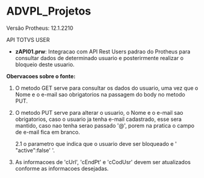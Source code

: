 # ADVPL_Projetos
Versão Protheus: 12.1.2210

API TOTVS USER
   * **zAPI01.prw**: Integracao com API Rest Users padrao do Protheus para consultar dados de determinado usuario e posterirmente realizar o bloqueio deste usuario. 

**Obervacoes sobre o fonte:**

1. O metodo GET serve para consultar os dados do usuario, uma vez que o Nome e o e-mail sao obrigatorios na passagem do body no metodo PUT.

2. O metodo PUT serve para alterar o usuario, o Nome e o e-mail sao obrigatorios, caso o usuario ja tenha e-mail cadastrado, esse sera mantido, caso nao tenha serao passado '@', porem na pratica o campo de e-mail fica em branco.

   2.1 o parametro que indica que o usuario deve ser bloqueado e ' "active":false' '.

3. As informacoes de 'cUrl', 'cEndPt' e 'cCodUsr' devem ser atualizados conforme as informacoes desejadas.
